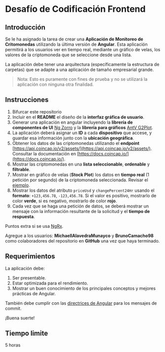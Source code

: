 <!--
Created: Sun May 15 2022 12:05:27 GMT-0400 (hora de Bolivia)
Modified: Sun May 15 2022 15:14:11 GMT-0400 (hora de Bolivia)
-->

# Desafío de Codificación Frontend

## Introducción

Se le ha asignado la tarea de crear una **Aplicación de Monitoreo de Critomonedas** utilizando la última versión de **Angular**. Esta aplicación permitirá a los usuarios ver en tiempo real, mediante un gráfico de velas, los valores de la criptomoneda que se seleccione desde una lista.

La aplicación debe tener una arquitectura (específicamente la estructura de carpetas) que se adapte a una aplicación de tamaño empresarial grande.

> Nota: Esto es puramente con fines de prueba y no se utilizará la aplicación con ninguna otra finalidad.

## Instrucciones

1. Bifurcar este repositorio
1. Incluir en el **README** el diseño de la **interfaz gráfica de usuario**.
1. Generar una aplicación en angular incluyendo la **librería de componentes de UI** [Ng Zorro](https://ng.ant.design/docs/introduce/en) y la **librería para gráficos** [AntV G2Plot](https://g2plot.antv.vision/en/docs/manual/introduction).
1. La aplicación deberá asignar un **ID** a cada **dispositivo** que accese, y guardar esa información junto con la **ubicación geográfica**.
1. Obtener los datos de las criptomonedas utilizando el **endpoint** [https://api.coincap.io/v2/assets/](https://api.coincap.io/v2/assets/). Consultar la documentación en [https://docs.coincap.io/](https://docs.coincap.io/).
1. Mostrar las criptomonedas en una **lista seleccionable**, **ordenable** y **filtrable**.
1. Mostrar en gráfico de velas (**Stock Plot**) los datos en **tiempo real** (1 petición por segundo) de la criptomoneda seleccionada. Revisar el [ejemplo](https://g2plot.antv.vision/en/examples/more-plots/stock#slider).
1. Mostrar los datos del atributo `priceUsd` y `changePercent24Hr` usando el **formato**: `+123,456.78`,  `-123,456.78`. Si el valor es positivo, mostrarlo de color **verde**, si es negativo, mostrarlo de color **rojo**.
1. Cada vez que se haga una petición de datos, se deberá mostrar un mensaje con la información resultante de la solicitud y el **tiempo de respuesta**.

Puntos extra si se usa [NgRx](https://ngrx.io/).

Agregue a los usuarios: **MichaellAlavedraMunayco** y **BrunoCamacho98** como colaboradores del repositorio en **GitHub** una vez que haya terminado.

## Requerimientos

La aplicación debe:

1. Ser presentable.
2. Estar optimizada para el rendimiento.
3. Mostrar un buen conocimiento de los principales conceptos y mejores prácticas de Angular.

También debe cumplir con las [directrices de Angular](https://github.com/angular/angular/blob/master/CONTRIBUTING.md#-commit-message-guidelines) para los mensajes de commit.

¡Buena suerte!

## Tiempo limite

5 horas
